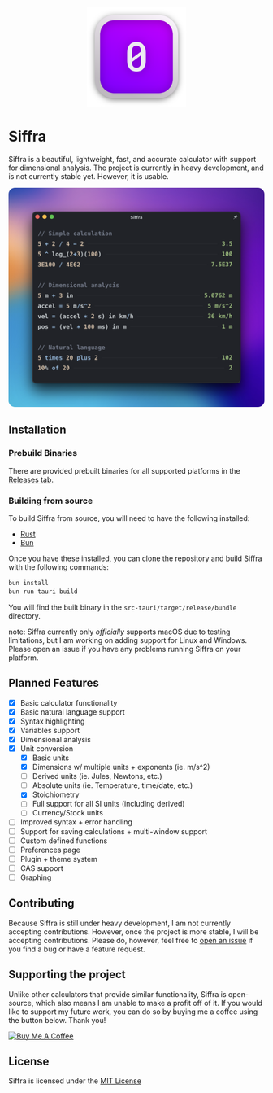 <div align="center">
    <img src="desktop/src-tauri/app-icon.png" alt="Siffra logo" width="196" height="196">
</div>


# Siffra

Siffra is a beautiful, lightweight, fast, and accurate calculator with support for dimensional analysis.
The project is currently in heavy development, and is not currently stable yet. However, it is usable.

<div align="center">
    <img src="screenshot.png" alt="Siffra screenshot" style="border-radius: 0.8rem">
</div>

## Installation
### Prebuild Binaries

There are provided prebuilt binaries for all supported platforms in the [Releases tab](https://github.com/ImpossibleReality/Siffra/releases).

### Building from source
To build Siffra from source, you will need to have the following installed:
- [Rust](https://www.rust-lang.org/tools/install)
- [Bun](https://bun.sh)

Once you have these installed, you can clone the repository and build Siffra with the following commands:
```sh
bun install
bun run tauri build
```

You will find the built binary in the `src-tauri/target/release/bundle` directory.

note: Siffra currently only *officially* supports macOS due to testing limitations, but I am working on adding support for Linux and Windows. Please open an issue if you have any problems running Siffra on your platform.

## Planned Features
- [x] Basic calculator functionality
- [x] Basic natural language support
- [x] Syntax highlighting
- [x] Variables support
- [x] Dimensional analysis
- [x] Unit conversion
  - [x] Basic units
  - [x] Dimensions w/ multiple units + exponents (ie. m/s^2)
  - [ ] Derived units (ie. Jules, Newtons, etc.)
  - [ ] Absolute units (ie. Temperature, time/date, etc.)
  - [x] Stoichiometry
  - [ ] Full support for all SI units (including derived)
  - [ ] Currency/Stock units
- [ ] Improved syntax + error handling
- [ ] Support for saving calculations + multi-window support
- [ ] Custom defined functions
- [ ] Preferences page
- [ ] Plugin + theme system
- [ ] CAS support
- [ ] Graphing

## Contributing

Because Siffra is still under heavy development, I am not currently accepting contributions. However, once the project is more stable, I will be accepting contributions. Please do, however, feel free to [open an issue](https://github.com/ImpossibleReality/Siffra/issues/new) if you find a bug or have a feature request.

## Supporting the project
Unlike other calculators that provide similar functionality, Siffra is open-source, which also means I am unable to make a profit off of it. If you would like to support my future work, you can do so by buying me a coffee using the button below. Thank you!

<a href="https://www.buymeacoffee.com/johannovak" target="_blank"><img src="https://cdn.buymeacoffee.com/buttons/v2/default-yellow.png" alt="Buy Me A Coffee" style="height: 60px !important;width: 217px !important;" ></a>

## License

Siffra is licensed under the [MIT License](https://opensource.org/license/mit/)
